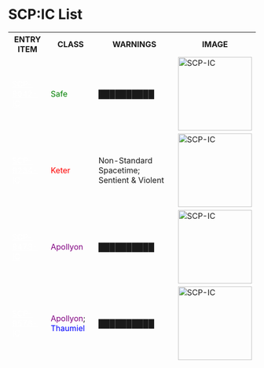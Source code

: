 <html lang="en">
<body>
    <h1>SCP:IC List</h1>
    <table>
        <thead>
            <tr>
                <th>ENTRY ITEM</th>
                <th>CLASS</th>
                <th>WARNINGS</th>
                <th>IMAGE</th>
            </tr>
            <tr>
                <td><a href="./scp/SCP-9042-IC" style="color:white">SCP-9042-IC</a></td>
                <td><span style="color:green">Safe</span></td>
                <td>██████████</td>
                <td><img src="https://img.shields.io/badge/SCP-IC-000000?style=for-the-badge&labelColor=000000&color=ffffff" title="SCP-IC" alt="SCP-IC" width="150"/></td>
            </tr>
            <tr>
                <td><a href="./scp/SCP-9234-IC" style="color:white">SCP-9234-IC</a></td>
                <td><span style="color:red">Keter</span></td>
                <td>Non-Standard Spacetime; Sentient & Violent</td>
                <td><img src="https://img.shields.io/badge/SCP-IC-000000?style=for-the-badge&labelColor=000000&color=ffffff" title="SCP-IC" alt="SCP-IC" width="150"/></td>
            </tr>
            <tr>
                <td><a href="./scp/SCP-9473-IC" style="color:white">SCP-9473-IC</a></td>
                <td><span style="color:purple">Apollyon</span></td>
                <td>██████████</td>
                <td><img src="https://img.shields.io/badge/SCP-IC-000000?style=for-the-badge&labelColor=000000&color=ffffff" title="SCP-IC" alt="SCP-IC" width="150"/></td>
            </tr>
            <tr>
                <td><a href="./scp/SCP-9578-IC" style="color:white">SCP-9578-IC</a></td>
                <td><span style="color:purple">Apollyon</span>; <span style="color:blue">Thaumiel</span></td>
                <td>██████████</td>
                <td><img src="https://img.shields.io/badge/SCP-IC-000000?style=for-the-badge&labelColor=000000&color=ffffff" title="SCP-IC" alt="SCP-IC" width="150"/></td>
            </tr>
        </thead>
    </table>
</body>
</html>
